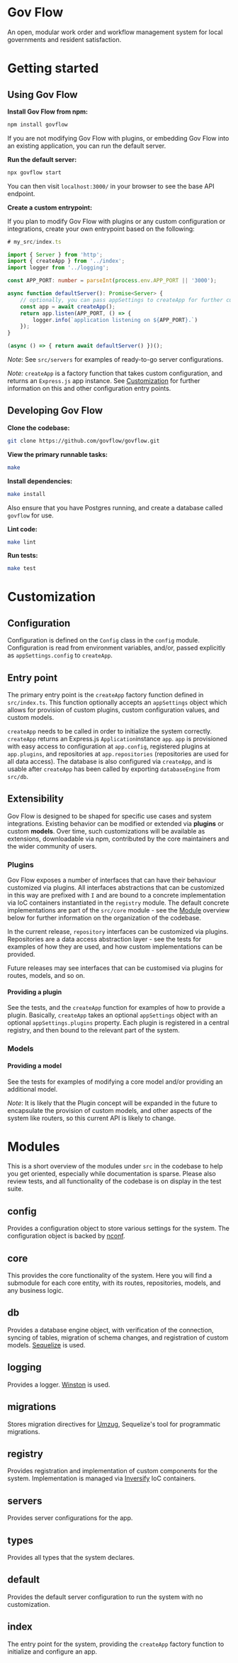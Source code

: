 # Gov Flow

An open, modular work order and workflow management system for local governments and resident satisfaction.

# Getting started

## Using Gov Flow

**Install Gov Flow from npm:**

```bash
npm install govflow
```

If you are not modifying Gov Flow with plugins, or embedding Gov Flow into an existing application, you can run the default server.

**Run the default server:**

```bash
npx govflow start
```

You can then visit `localhost:3000/` in your browser to see the base API endpoint.

**Create a custom entrypoint:**

If you plan to modify Gov Flow with plugins or any custom configuration or integrations, create your own entrypoint based on the following:

```typescript
# my_src/index.ts

import { Server } from 'http';
import { createApp } from '../index';
import logger from '../logging';

const APP_PORT: number = parseInt(process.env.APP_PORT || '3000');

async function defaultServer(): Promise<Server> {
    // optionally, you can pass appSettings to createApp for further customization
    const app = await createApp();
    return app.listen(APP_PORT, () => {
        logger.info(`application listening on ${APP_PORT}.`)
    });
}

(async () => { return await defaultServer() })();
```

*Note*: See `src/servers` for examples of ready-to-go server configurations.

*Note:* `createApp` is a factory function that takes custom configuration, and returns an `Express.js` app instance. See [Customization](#customization) for further information on this and other configuration entry points.

## Developing Gov Flow

**Clone the codebase:**

```bash
git clone https://github.com/govflow/govflow.git
```

**View the primary runnable tasks:**

```bash
make
```

**Install dependencies:**

```bash
make install
```

Also ensure that you have Postgres running, and create a database called `govflow` for use.

**Lint code:**

```bash
make lint
```

**Run tests:**

```bash
make test
```

# Customization

## Configuration

Configuration is defined on the `Config` class in the `config` module. Configuration is read from environment variables, and/or, passed explicitly as `appSettings.config` to `createApp`.

## Entry point

The primary entry point is the `createApp` factory function defined in `src/index.ts`. This function optionally accepts an `appSettings` object which allows for provision of custom plugins, custom configuration values, and custom models.

`createApp` needs to be called in order to initialize the system correctly. `createApp` returns an Express.js `Application`instance `app`. `app` is provisioned with easy access to configuration at `app.config`, registered plugins at `app.plugins`, and repositories at `app.repositories` (repositories are used for all data access). The database is also configured via `createApp`, and is usable after `createApp` has been called by exporting `databaseEngine` from `src/db`.

## Extensibility

Gov Flow is designed to be shaped for specific use cases and system integrations. Existing behavior can be modified or extended via **plugins** or custom **models**. Over time, such customizations will be available as extensions, downloadable via npm, contributed by the core maintainers and the wider community of users.

### Plugins

Gov Flow exposes a number of interfaces that can have their behaviour customized via plugins. All interfaces abstractions that can be customized in this way are prefixed with `I` and are bound to a concrete implementation via IoC containers instantiated in the `registry` module. The default concrete implementations are part of the `src/core` module - see the [Module](#modules) overview below for further information on the organization of the codebase.

In the current release, `repository` interfaces can be customized via plugins. Repositories are a data access abstraction layer - see the tests for examples of how they are used, and how custom implementations can be provided.

Future releases may see interfaces that can be customised via plugins for routes, models, and so on.

#### Providing a plugin

See the tests, and the `createApp` function for examples of how to provide a plugin. Basically, `createApp` takes an optional `appSettings` object with an optional `appSettings.plugins` property. Each plugin is registered in a central registry, and then bound to the relevant part of the system.

### Models

#### Providing a model

See the tests for examples of modifying a core model and/or providing an additional model.

*Note*: It is likely that the Plugin concept will be expanded in the future to encapsulate the provision of custom models, and other aspects of the system like routers, so this current API is likely to change.

# Modules

This is a short overview of the modules under `src` in the codebase to help you get oriented, especially while documentation is sparse. Please also review tests, and all functionality of the codebase is on display in the test suite.

## config

Provides a configuration object to store various settings for the system. The configuration object is backed by [nconf](https://github.com/indexzero/nconf).

## core

This provides the core functionality of the system. Here you will find a submodule for each core entity, with its routes, repositories, models, and any business logic.

## db

Provides a database engine object, with verification of the connection, syncing of tables, migration of schema changes, and registration of custom models. [Sequelize](https://github.com/sequelize/sequelize) is used.

## logging

Provides a logger. [Winston](https://github.com/winstonjs/winston) is used.

## migrations

Stores migration directives for [Umzug](https://github.com/sequelize/umzug), Sequelize's tool for programmatic migrations.

## registry

Provides registration and implementation of custom components for the system. Implementation is managed via [Inversify](https://github.com/inversify/InversifyJS) IoC containers.

## servers

Provides server configurations for the app.

## types

Provides all types that the system declares.

## default

Provides the default server configuration to run the system with no customization.

## index

The entry point for the system, providing the `createApp` factory function to initialize and configure an app.
